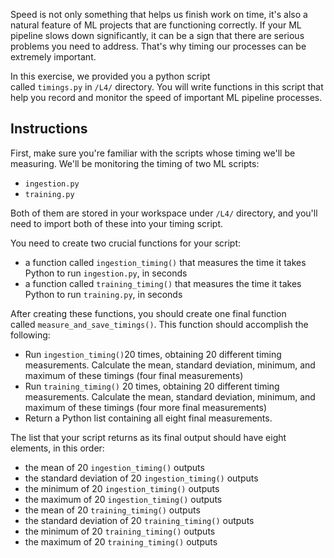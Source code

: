 Speed is not only something that helps us finish work on time, it's also a natural feature of ML projects that are functioning correctly. If your ML pipeline slows down significantly, it can be a sign that there are serious problems you need to address. That's why timing our processes can be extremely important.

In this exercise, we provided you a python script called `timings.py` in `/L4/` directory. You will write functions in this script that help you record and monitor the speed of important ML pipeline processes.

## Instructions

First, make sure you're familiar with the scripts whose timing we'll be measuring. We'll be monitoring the timing of two ML scripts:

- `ingestion.py`
- `training.py`

Both of them are stored in your workspace under `/L4/` directory, and you'll need to import both of these into your timing script.

You need to create two crucial functions for your script:

- a function called `ingestion_timing()` that measures the time it takes Python to run `ingestion.py`, in seconds
- a function called `training_timing()` that measures the time it takes Python to run `training.py`, in seconds

After creating these functions, you should create one final function called `measure_and_save_timings()`. This function should accomplish the following:

- Run `ingestion_timing()`20 times, obtaining 20 different timing measurements. Calculate the mean, standard deviation, minimum, and maximum of these timings (four final measurements)
- Run `training_timing()` 20 times, obtaining 20 different timing measurements. Calculate the mean, standard deviation, minimum, and maximum of these timings (four more final measurements)
- Return a Python list containing all eight final measurements.

The list that your script returns as its final output should have eight elements, in this order:

- the mean of 20 `ingestion_timing()` outputs
- the standard deviation of 20 `ingestion_timing()` outputs
- the minimum of 20 `ingestion_timing()` outputs
- the maximum of 20 `ingestion_timing()` outputs
- the mean of 20 `training_timing()` outputs
- the standard deviation of 20 `training_timing()` outputs
- the minimum of 20 `training_timing()` outputs
- the maximum of 20 `training_timing()` outputs

